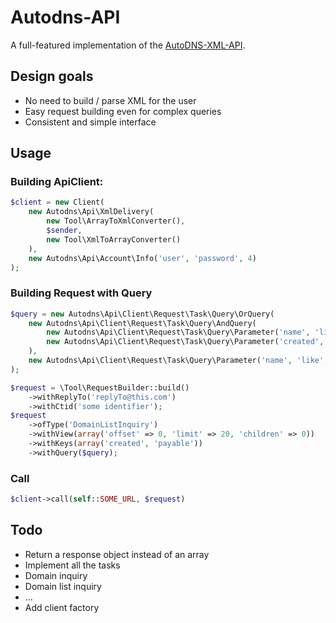 Autodns-API
===========

A full-featured implementation of the [AutoDNS-XML-API](http://www.internetx.com/en/software/autodns/xml-api.html).

Design goals
------------

 * No need to build / parse XML for the user
 * Easy request building even for complex queries
 * Consistent and simple interface

Usage
-----

### Building ApiClient:

``` php
$client = new Client(
    new Autodns\Api\XmlDelivery(
        new Tool\ArrayToXmlConverter(),
        $sender,
        new Tool\XmlToArrayConverter()
    ),
    new Autodns\Api\Account\Info('user', 'password', 4)
);
```

### Building Request with Query

``` php
$query = new Autodns\Api\Client\Request\Task\Query\OrQuery(
    new Autodns\Api\Client\Request\Task\Query\AndQuery(
        new Autodns\Api\Client\Request\Task\Query\Parameter('name', 'like', '*.at'),
        new Autodns\Api\Client\Request\Task\Query\Parameter('created', 'lt', '2012-12-*')
    ),
    new Autodns\Api\Client\Request\Task\Query\Parameter('name', 'like', '*.de')
);

$request = \Tool\RequestBuilder::build()
    ->withReplyTo('replyTo@this.com')
    ->withCtid('some identifier');
$request
    ->ofType('DomainListInquiry')
    ->withView(array('offset' => 0, 'limit' => 20, 'children' => 0))
    ->withKeys(array('created', 'payable'))
    ->withQuery($query);
```

### Call

``` php
$client->call(self::SOME_URL, $request)
```

Todo
----

 * Return a response object instead of an array
 * Implement all the tasks
  * Domain inquiry
  * Domain list inquiry
  * ...
 * Add client factory